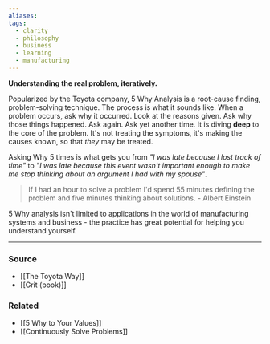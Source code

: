 ```yaml
---
aliases: 
tags:
  - clarity
  - philosophy
  - business
  - learning
  - manufacturing
---
```

**Understanding the real problem, iteratively.**

Popularized by the Toyota company, 5 Why Analysis is a root-cause finding, problem-solving technique. The process is what it sounds like. When a problem occurs, ask why it occurred. Look at the reasons given. Ask why those things happened. Ask again. Ask yet another time. It is diving **deep** to the core of the problem. It's not treating the symptoms, it's making the causes known, so that *they* may be treated. 

Asking Why 5 times is what gets you from *"I was late because I lost track of time"* to *"I was late because this event wasn't important enough to make me stop thinking about an argument I had with my spouse"*.

> If I had an hour to solve a problem I'd spend 55 minutes defining the problem and five minutes thinking about solutions. - Albert Einstein
> 

5 Why analysis isn't limited to applications in the world of manufacturing systems and business - the practice has great potential for helping you understand yourself.

---

### Source
- [[The Toyota Way]]
- [[Grit (book)]]

### Related
- [[5 Why to Your Values]]
- [[Continuously Solve Problems]]